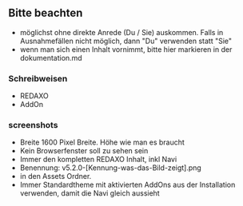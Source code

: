 
## Bitte beachten

- möglichst ohne direkte Anrede (Du / Sie) auskommen. Falls in Ausnahmefällen nicht möglich, dann "Du" verwenden statt "Sie"
- wenn man sich einen Inhalt vornimmt, bitte hier markieren in der dokumentation.md

### Schreibweisen

- REDAXO
- AddOn

### screenshots

- Breite 1600 Pixel Breite. Höhe wie man es braucht
- Kein Browserfenster soll zu sehen sein
- Immer den kompletten REDAXO Inhalt, inkl Navi
- Benennung: v5.2.0-[Kennung-was-das-Bild-zeigt].png 
- in den Assets Ordner. 
- Immer Standardtheme mit aktivierten AddOns aus der Installation verwenden, damit die Navi gleich aussieht


